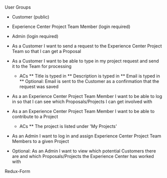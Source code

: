User Groups
* Customer (public)
* Experience Center Project Team Member (login required)
* Admin (login required)


* As a Customer I want to send a request to the Experience Center Project Team so that I can get a Proposal
* As a Customer I want to be able to type in my project request and send it to the Team for processing
  * ACs
    ** Title is typed in
    ** Description is typed in
    ** Email is typed in
    ** Optional: Email is sent to the Customer as a confirmation that the request was saved
* As a an Experience Center Project Team Member I want to be able to log in so that I can see which Proposals/Projects I can get involved with
* As a an Experience Center Project Team Member I want to be able to contribute to a Project
  * ACs
    ** The project is listed under 'My Projects' 
* As an Admin I want to log in and assign Experience Center Project Team Members to a given Project
* Optional: As an Admin I want to view which potential Customers there are and which Proposals/Projects the Experience Center has worked with


Redux-Form
